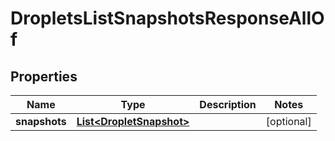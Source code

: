 

# DropletsListSnapshotsResponseAllOf


## Properties

| Name | Type | Description | Notes |
|------------ | ------------- | ------------- | -------------|
|**snapshots** | [**List&lt;DropletSnapshot&gt;**](DropletSnapshot.md) |  |  [optional] |



